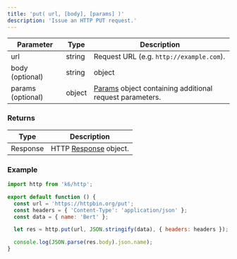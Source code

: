 ```yaml
---
title: 'put( url, [body], [params] )'
description: 'Issue an HTTP PUT request.'
---
```


| Parameter         | Type   | Description                                                                               |
| ----------------- | ------ | ----------------------------------------------------------------------------------------- |
| url               | string | Request URL (e.g. `http://example.com`).                                                  |
| body (optional)   | string | object                                                                                    | Request body; objects will be `x-www-form-urlencoded`. |
| params (optional) | object | [Params](/javascript-api/k6-http/params) object containing additional request parameters. |

### Returns

| Type     | Description                                               |
| -------- | --------------------------------------------------------- |
| Response | HTTP [Response](/javascript-api/k6-http/response) object. |

### Example

<CodeGroup labels={[], lineNumbers=[true]}>

```js
import http from 'k6/http';

export default function () {
  const url = 'https://httpbin.org/put';
  const headers = { 'Content-Type': 'application/json' };
  const data = { name: 'Bert' };

  let res = http.put(url, JSON.stringify(data), { headers: headers });

  console.log(JSON.parse(res.body).json.name);
}
```

</CodeGroup>
